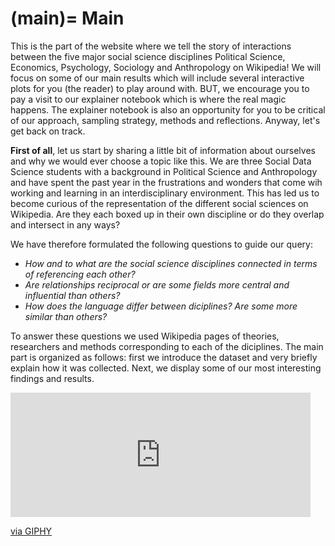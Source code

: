 (main)=
Main
=====

This is the part of the website where we tell the story of interactions between the five major social science disciplines Political Science, Economics, Psychology, Sociology and Anthropology on Wikipedia! We will focus on some of our main results which will include several interactive plots for you (the reader) to play around with. BUT, we encourage you to pay a visit to our explainer notebook which is where the real magic happens. The explainer notebook is also an opportunity for you to be critical of our approach, sampling strategy, methods and reflections. Anyway, let's get back on track.

**First of all**, let us start by sharing a little bit of information about ourselves and why we would ever choose a topic like this. We are three Social Data Science students with a background in Political Science and Anthropology and have spent the past year in the frustrations and wonders that come wih working and learning in an interdisciplinary environment. This has led us to become curious of the representation of the different social sciences on Wikipedia. Are they each boxed up in their own discipline or do they overlap and intersect in any ways? 

We have therefore formulated the following questions to guide our query:

* *How and to what are the social science disciplines connected in terms of referencing each other?*
* *Are relationships reciprocal or are some fields more central and influential than others?*
* *How does the language differ between diciplines? Are some more similar than others?*

To answer these questions we used Wikipedia pages of theories, researchers and methods corresponding to each of the diciplines. The main part is organized as follows: first we introduce the dataset and very briefly explain how it was collected. Next, we display some of our most interesting findings and results. 

<iframe src="https://giphy.com/embed/l2Sqa2Tn2YNR87C24" width="480" height="199" frameBorder="0" class="giphy-embed" allowFullScreen></iframe><p><a href="https://giphy.com/gifs/disneyanimation-reaction-disney-animation-l2Sqa2Tn2YNR87C24">via GIPHY</a></p>

